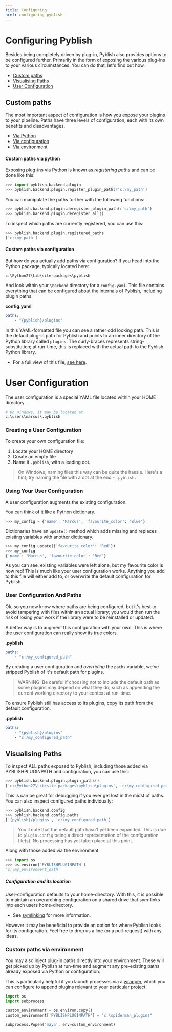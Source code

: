 ```yaml
---
title: Configuring
href: configuring-pyblish
---
```


# Configuring Pyblish

Besides being completely driven by plug-in, Pyblish also provides options to be configured further. Primarily in the form of exposing the various plug-ins to your various circumstances. You can do that, let's find out how.

- [Custom paths](#custom-paths)
- [Visualising Paths](#visualising-paths)
- [User Configuration](#user-configuration)

## Custom paths

The most important aspect of configuration is how you expose your plugins to your pipeline. Paths have three levels of configuration, each with its own benefits and disadvantages.

- [Via Python](#custom-paths-via-python)
- [Via configuration](#custom-paths-via-configuration)
- [Via environment](#custom-paths-via-environment)

#### Custom paths via python

Exposing plug-ins via Python is known as *registering paths* and can be done like this:

```python
>>> import pyblish.backend.plugin
>>> pyblish.backend.plugin.register_plugin_path(r'c:\my_path')
```

You can manipulate the paths further with the following functions:

```python
>>> pyblish.backend.plugin.deregister_plugin_path(r'c:\my_path')
>>> pyblish.backend.plugin.deregister_all()
```

To inspect which paths are currently registered, you can use this:

```python
>>> pyblish.backend.plugin.registered_paths
['c:\my_path']
```

#### Custom paths via configuration

But how do you actually add paths via configuration? If you head into the Python package, typically located here:

```
c:\Python27\Lib\site-packages\pyblish
```

And look within your `\backend` directory for a `config.yaml`. This file contains everything that can be configured about the internals of Pyblish, including plugin paths.

**config.yaml**

```yaml
paths: 
    - "{pyblish}/plugins"
```

In this YAML-formatted file you can see a rather odd looking path. This is the default plug-in path for Pyblish and points to an inner directory of the Python library called `plugins`. The curly-braces represents string-substitution; at run-time, this is replaced with the actual path to the Pyblish Python library.

- For a full view of this file, [see here][config].


# User Configuration

The user configuration is a special YAML file located within your HOME directory.

```bash
# On Windows, it may be located at
c:\users\marcus\.pyblish
```

### Creating a User Configuration

To create your own configuration file:

1. Locate your HOME directory
2. Create an empty file
3. Name it `.pyblish`, with a leading dot.

> On Windows, naming files this way can be quite the hassle. Here's a hint; try naming the file with a dot at the end - `.pyblish.`

### Using Your User Configuration

A user configuration augments the existing configuration.

You can think of it like a Python dictionary.

```python
>>> my_config = {'name': 'Marcus', 'favourite_color': 'Blue'}
```

Dictionaries have an `update()` method which adds missing and replaces existing variables with another dictionary.

```python
>>> my_config.update({'favourite_color': 'Red'})
>>> my_config
{'name': 'Marcus', 'favourite_color': 'Red'}
```

As you can see, existing variables were left alone, but my favourite color is now red! This is much like your user configuration works. Anything you add to this file will either add to, or overwrite the default configuration for Pyblish.

### User Configuration And Paths

Ok, so you now know where paths are being configured, but it's best to avoid tampering with files within an actual library; you would then run the risk of losing your work if the library were to be reinstalled or updated.

A better way is to augment this configuration with your own. This is where the user configuration can really show its true colors.

**.pyblish**

```yaml
paths:
    - "c:/my_configured_path"
```

By creating a user configuration and *overriding* the `paths` variable, we've stripped Pyblish of it's default path for plugins.

> WARNING: Be careful if choosing not to include the default path as some plugins may depend on what they do; such as appending the current working directory to your context at run-time.

To ensure Pyblish still has access to its plugins, copy its path from the default configuration.

**.pyblish**

```yaml
paths:
    - "{pyblish}/plugins"
    - "c:/my_configured_path"
```

## Visualising Paths

To inspect ALL paths exposed to Pyblish, including those added via PYBLISHPLUGINPATH and configuration, you can use this:

```python
>>> pyblish.backend.plugin.plugin_paths()
['c:\Python27\Lib\site-packages\pyblish\plugins', 'c:\my_configured_path', 'c:\my_environment_path']
```

This is can be great for debugging if you ever get lost in the midst of paths. You can also inspect configured paths individually:

```python
>>> pyblish.backend.config
>>> pyblish.backend.config.paths
['{pyblish}/plugins', 'c:\my_configured_path']
```

> You'll note that the default path hasn't yet been expanded. This is due to `plugin.config` being a direct representation of the configuration file(s). No processing has yet taken place at this point.

Along with those added via the environment

```python
>>> import os
>>> os.environ['PYBLISHPLUGINPATH']
'c:\my_environment_path'
```

##### Configuration and its location

User-configuration defaults to your home-directory. With this, it is possible to maintain an overarching configuration on a shared drive that sym-links into each users home-directory.

- See [symlinking][] for more information.

However it may be beneficial to provide an option for where Pyblish looks for its configuration. Feel free to drop us a line (or a pull-request) with any ideas.

[symlinking]: http://www.howtogeek.com/howto/16226/complete-guide-to-symbolic-links-symlinks-on-windows-or-linux/
[config]: https://github.com/abstractfactory/pyblish/blob/master/pyblish/backend/config.yaml

### Custom paths via environment

You may also inject plug-in paths directly into your environment. These will get picked up by Pyblish at run-time and augment any pre-existing paths already exposed via Python or configuration.

This is particularly helpful if you launch processes via a [wrapper][], which you can configure to append plugins relevant to your particular project.

```python
import os
import subprocess

custom_environment = os.environ.copy()
custom_environment['PYBLISHPLUGINPATH'] = "c:\spiderman_plugins"

subprocess.Popen('maya', env=custom_environment)
```

[wrapper]: https://github.com/abstractfactory/pyblish/wiki/Glossary#wrapperbootstrapper